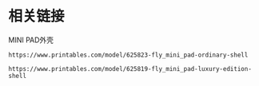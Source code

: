 # 相关链接

MINI PAD外壳

```
https://www.printables.com/model/625823-fly_mini_pad-ordinary-shell
```

```
https://www.printables.com/model/625819-fly_mini_pad-luxury-edition-shell
```

